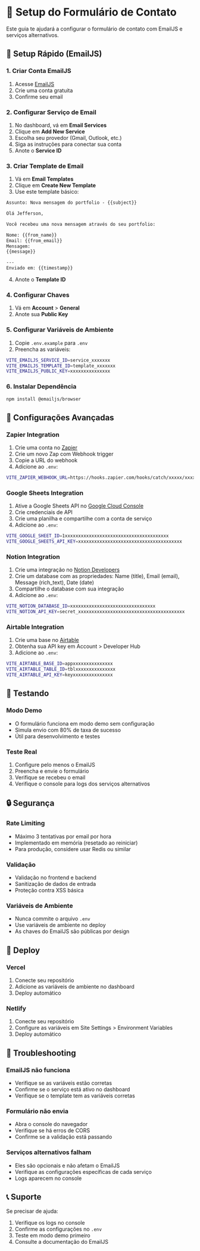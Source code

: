 # 📧 Setup do Formulário de Contato

Este guia te ajudará a configurar o formulário de contato com EmailJS e serviços alternativos.

## 🚀 Setup Rápido (EmailJS)

### 1. Criar Conta EmailJS
1. Acesse [EmailJS](https://www.emailjs.com/)
2. Crie uma conta gratuita
3. Confirme seu email

### 2. Configurar Serviço de Email
1. No dashboard, vá em **Email Services**
2. Clique em **Add New Service**
3. Escolha seu provedor (Gmail, Outlook, etc.)
4. Siga as instruções para conectar sua conta
5. Anote o **Service ID**

### 3. Criar Template de Email
1. Vá em **Email Templates**
2. Clique em **Create New Template**
3. Use este template básico:

```html
Assunto: Nova mensagem do portfolio - {{subject}}

Olá Jefferson,

Você recebeu uma nova mensagem através do seu portfolio:

Nome: {{from_name}}
Email: {{from_email}}
Mensagem:
{{message}}

---
Enviado em: {{timestamp}}
```

4. Anote o **Template ID**

### 4. Configurar Chaves
1. Vá em **Account** > **General**
2. Anote sua **Public Key**

### 5. Configurar Variáveis de Ambiente
1. Copie `.env.example` para `.env`
2. Preencha as variáveis:

```bash
VITE_EMAILJS_SERVICE_ID=service_xxxxxxx
VITE_EMAILJS_TEMPLATE_ID=template_xxxxxxx
VITE_EMAILJS_PUBLIC_KEY=xxxxxxxxxxxxxxx
```

### 6. Instalar Dependência
```bash
npm install @emailjs/browser
```

## 🔧 Configurações Avançadas

### Zapier Integration
1. Crie uma conta no [Zapier](https://zapier.com/)
2. Crie um novo Zap com Webhook trigger
3. Copie a URL do webhook
4. Adicione ao `.env`:
```bash
VITE_ZAPIER_WEBHOOK_URL=https://hooks.zapier.com/hooks/catch/xxxxx/xxxxx/
```

### Google Sheets Integration
1. Ative a Google Sheets API no [Google Cloud Console](https://console.cloud.google.com/)
2. Crie credenciais de API
3. Crie uma planilha e compartilhe com a conta de serviço
4. Adicione ao `.env`:
```bash
VITE_GOOGLE_SHEET_ID=1xxxxxxxxxxxxxxxxxxxxxxxxxxxxxxxxxxxxxxx
VITE_GOOGLE_SHEETS_API_KEY=xxxxxxxxxxxxxxxxxxxxxxxxxxxxxxxxxxxxxxx
```

### Notion Integration
1. Crie uma integração no [Notion Developers](https://developers.notion.com/)
2. Crie um database com as propriedades: Name (title), Email (email), Message (rich_text), Date (date)
3. Compartilhe o database com sua integração
4. Adicione ao `.env`:
```bash
VITE_NOTION_DATABASE_ID=xxxxxxxxxxxxxxxxxxxxxxxxxxxxxxxx
VITE_NOTION_API_KEY=secret_xxxxxxxxxxxxxxxxxxxxxxxxxxxxxxxxxxxxxxxx
```

### Airtable Integration
1. Crie uma base no [Airtable](https://airtable.com/)
2. Obtenha sua API key em Account > Developer Hub
3. Adicione ao `.env`:
```bash
VITE_AIRTABLE_BASE_ID=appxxxxxxxxxxxxxxx
VITE_AIRTABLE_TABLE_ID=tblxxxxxxxxxxxxxxx
VITE_AIRTABLE_API_KEY=keyxxxxxxxxxxxxxxx
```

## 🧪 Testando

### Modo Demo
- O formulário funciona em modo demo sem configuração
- Simula envio com 80% de taxa de sucesso
- Útil para desenvolvimento e testes

### Teste Real
1. Configure pelo menos o EmailJS
2. Preencha e envie o formulário
3. Verifique se recebeu o email
4. Verifique o console para logs dos serviços alternativos

## 🔒 Segurança

### Rate Limiting
- Máximo 3 tentativas por email por hora
- Implementado em memória (resetado ao reiniciar)
- Para produção, considere usar Redis ou similar

### Validação
- Validação no frontend e backend
- Sanitização de dados de entrada
- Proteção contra XSS básica

### Variáveis de Ambiente
- Nunca commite o arquivo `.env`
- Use variáveis de ambiente no deploy
- As chaves do EmailJS são públicas por design

## 🚀 Deploy

### Vercel
1. Conecte seu repositório
2. Adicione as variáveis de ambiente no dashboard
3. Deploy automático

### Netlify
1. Conecte seu repositório
2. Configure as variáveis em Site Settings > Environment Variables
3. Deploy automático

## 🐛 Troubleshooting

### EmailJS não funciona
- Verifique se as variáveis estão corretas
- Confirme se o serviço está ativo no dashboard
- Verifique se o template tem as variáveis corretas

### Formulário não envia
- Abra o console do navegador
- Verifique se há erros de CORS
- Confirme se a validação está passando

### Serviços alternativos falham
- Eles são opcionais e não afetam o EmailJS
- Verifique as configurações específicas de cada serviço
- Logs aparecem no console

## 📞 Suporte

Se precisar de ajuda:
1. Verifique os logs no console
2. Confirme as configurações no `.env`
3. Teste em modo demo primeiro
4. Consulte a documentação do EmailJS